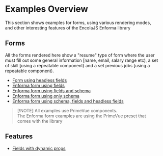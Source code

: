 # Examples Overview

This section shows examples for forms, using various rendering modes, and other interesting features of the EncolaJS Enforma library

## Forms
All the forms rendered here show a "resume" type of form where the user must fill out some general information [name, email, salary range etc), a set of skill [using a repeatable component) and a set previous jobs [using a repeatable 
component).

- [Form using headless fields](headless-components.md)
- [Enforma form using fields](fields.md)
- [Enforma form using fields and schema](fields-and-schema.md)
- [Enforma form using only schema](schema-only.md)
- [Enforma form using schema, fields and headless fields](mixed-form.md)

> [!NOTE] All examples use PrimeVue components.<br>The Enforma form examples are using the PrimeVue preset that comes with the library

## Features
- [Fields with dynamic props](dynamic-props.md)
